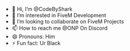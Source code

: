 - 👋 Hi, I’m @CodeByShark
- 👀 I’m interested in FiveM Development
- 💞️ I’m looking to collaborate on FiveM Projects
- 📫 How to reach me @ONP On Discord
- 😄 Pronouns: Him
- ⚡ Fun fact: Ur Black

<!---
StalkDevelopment/StalkDevelopment is a ✨ special ✨ repository because its `README.md` (this file) appears on your GitHub profile.
You can click the Preview link to take a look at your changes.
--->
